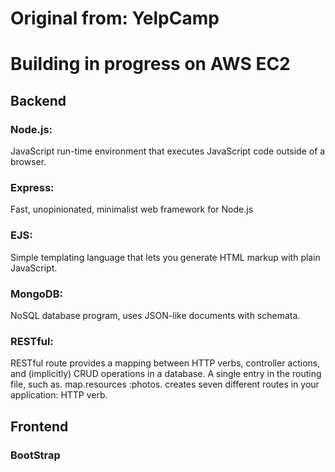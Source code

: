 # Original from: YelpCamp

# Building in progress on AWS EC2

## Backend
### Node.js: 
JavaScript run-time environment that executes JavaScript code outside of a browser.
### Express: 
Fast, unopinionated, minimalist web framework for Node.js
### EJS: 
Simple templating language that lets you generate HTML markup with plain JavaScript.
### MongoDB: 
NoSQL database program, uses JSON-like documents with schemata.
### RESTful: 
RESTful route provides a mapping between HTTP verbs, controller actions, and (implicitly) CRUD operations in a database. A single entry in the routing file, such as. map.resources :photos. creates seven different routes in your application: HTTP verb.

## Frontend
### BootStrap

